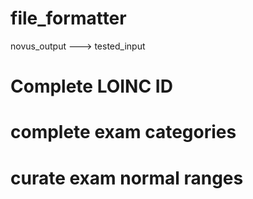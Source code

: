 # file_formatter
novus_output ---> tested_input 

# Complete LOINC ID
# complete exam categories
# curate exam normal ranges
